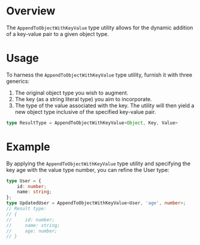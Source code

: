 # Overview
The `AppendToObjectWithKeyValue` type utility allows for the dynamic addition of a key-value pair to a given object type.

# Usage
To harness the `AppendToObjectWithKeyValue` type utility, furnish it with three generics:
1. The original object type you wish to augment.
2. The key (as a string literal type) you aim to incorporate.
3. The type of the value associated with the key.
The utility will then yield a new object type inclusive of the specified key-value pair.
```typescript
type ResultType = AppendToObjectWithKeyValue<Object, Key, Value>
```

# Example
By applying the `AppendToObjectWithKeyValue` type utility and specifying the key age with the value type number, you can refine the User type:
```typescript
type User = {
    id: number;
    name: string;
};
type UpdatedUser = AppendToObjectWithKeyValue<User, 'age', number>;
// Result type: 
// {
//     id: number;
//     name: string;
//     age: number;
// }
```
